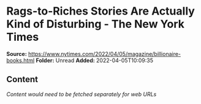 # Rags-to-Riches Stories Are Actually Kind of Disturbing - The New York Times

**Source:** https://www.nytimes.com/2022/04/05/magazine/billionaire-books.html
**Folder:** Unread
**Added:** 2022-04-05T10:09:35




## Content
*Content would need to be fetched separately for web URLs*
